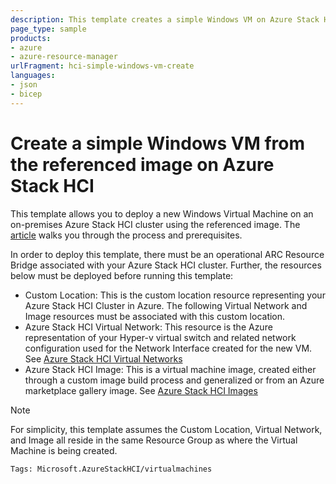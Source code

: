 ```yaml
---
description: This template creates a simple Windows VM on Azure Stack HCI from the referenced image. 
page_type: sample
products:
- azure
- azure-resource-manager
urlFragment: hci-simple-windows-vm-create
languages:
- json
- bicep
---
```

# Create a simple Windows VM from the referenced image on Azure Stack HCI

This template allows you to deploy a new Windows Virtual Machine on an on-premises Azure Stack HCI cluster using the referenced image. The [article](/azure-stack/hci/manage/manage-virtual-machines-in-azure-portal?tabs=arm) walks you through the process and prerequisites.

In order to deploy this template, there must be an operational ARC Resource Bridge associated with your Azure Stack HCI cluster. Further, the resources below must be deployed before running this template:

- Custom Location: This is the custom location resource representing your Azure Stack HCI Cluster in Azure. The following Virtual Network and Image resources must be associated with this custom location.
- Azure Stack HCI Virtual Network: This resource is the Azure representation of your Hyper-v virtual switch and related network configuration used for the Network Interface created for the new VM. See [Azure Stack HCI Virtual Networks](/azure-stack/hci/manage/create-virtual-networks)
- Azure Stack HCI Image: This is a virtual machine image, created either through a custom image build process and generalized or from an Azure marketplace gallery image. See [Azure Stack HCI Images](/azure-stack/hci/manage/virtual-machine-image-azure-marketplace)

> [!NOTE]
> For simplicity, this template assumes the Custom Location, Virtual Network, and Image all reside in the same Resource Group as where the Virtual Machine is being created. 

`Tags: Microsoft.AzureStackHCI/virtualmachines`